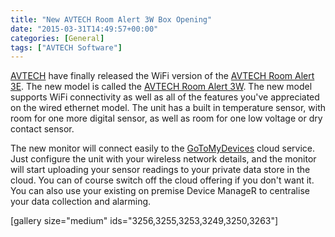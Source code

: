 ```yaml
---
title: "New AVTECH Room Alert 3W Box Opening"
date: "2015-03-31T14:49:57+00:00"
categories: [General]
tags: ["AVTECH Software"]
---
```


<a href="http://www.openxtra.co.uk/manufacturer/avtech-software">AVTECH</a> have finally released the WiFi version of the <a href="http://www.openxtra.co.uk/p/avtech-room-alert-3e">AVTECH Room Alert 3E</a>. The new model is called the <a href="http://www.openxtra.co.uk/p/avtech-room-alert-3w-wifi">AVTECH Room Alert 3W</a>. The new model supports WiFi connectivity as well as all of the features you've appreciated on the wired ethernet model. The unit has a built in temperature sensor, with room for one more digital sensor, as well as room for one low voltage or dry contact sensor.

The new monitor will connect easily to the <a href="https://gotomydevices.com/">GoToMyDevices</a> cloud service. Just configure the unit with your wireless network details, and the monitor will start uploading your sensor readings to your private data store in the cloud. You can of course switch off the cloud offering if you don't want it. You can also use your existing on premise Device ManageR to centralise your data collection and alarming.

[gallery size="medium" ids="3256,3255,3253,3249,3250,3263"]
